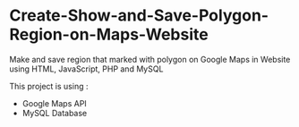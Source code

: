 # Create-Show-and-Save-Polygon-Region-on-Maps-Website 
Make and save region that marked with polygon on Google Maps in Website using HTML, JavaScript, PHP and MySQL 

This project is using : 
- Google Maps API
- MySQL Database
